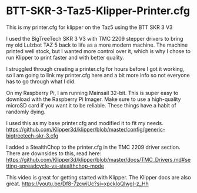 # BTT-SKR-3-Taz5-Klipper-Printer.cfg
This is my printer.cfg for klipper on the Taz5 using the BTT SKR 3 V3

I used the BigTreeTech SKR 3 V3 with TMC 2209 stepper drivers to bring my old Lulzbot TAZ 5 back to life as a more modern machine. 
The machine printed well stock, but I wanted more control over it, which is why I chose to run Klipper to print faster and with better quality.

I struggled through creating a printer.cfg for hours before I got it working, so I am going to link my printer.cfg here and a bit more info so not everyone has to go through what I did.


On my Raspberry Pi, I am running Mainsail 32-bit. This is super easy to download with the Raspberry Pi Imager. 
Make sure to use a high-quality microSD card if you want it to be reliable. These things have a habit of randomly dying.

I used this as my base printer.cfg and modified it to fit my needs.
https://github.com/Klipper3d/klipper/blob/master/config/generic-bigtreetech-skr-3.cfg

I added a StealthChop to the printer.cfg in the TMC 2209 driver section. There are downsides to this, read here: https://github.com/Klipper3d/klipper/blob/master/docs/TMC_Drivers.md#setting-spreadcycle-vs-stealthchop-mode 

This video is great for getting started with Klipper. The Klipper docs are also great.
https://youtu.be/Df8-7zcwiUc?si=xpckIoQlwgI-z_Hh

